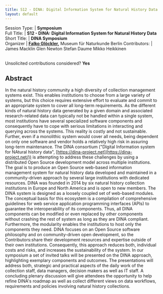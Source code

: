 ```yaml
---
title: S12 - DINA: Digital Information System for Natural History Data
layout: default
---
```


Session Type: | **Symposium**  
Full Title:   | **S12 - DINA: Digital Information System for Natural History Data**  
Short Title:  | **DINA Symposium**  
Organizer     | **[Falko Glöckler](mailto:falko.gloeckler@mfn-berlin.de),** Museum für Naturkunde Berlin 
Contributors: | James Macklin Glen Newton Stefan Daume Mikko Heikkinen


<p><br />Unsolicited contributions considered? <strong>Yes</strong></p>

<!--
**How many 80-minute sessions are you requesting?** 1
**Technical Requirements:** 
internet connection, projector
-->

## Abstract  

In the natural history community a high diversity of collection management systems exist. This enables institutions to choose from a large variety of systems, but this choice requires extensive effort to evaluate and commit to an appropriate system to cover all long-term requirements. As the different kinds of natural history data generated by a given domain and associated research-related data can typically not be handled within a single system, most institutions have several specialized software components and consequently have to cope with serious limitations in interacting and querying across the systems. This reality is costly and not sustainable. Further, even if a monolithic system would cover all needs, being dependent on only one software and vendor holds a relatively high risk in assuring long-term maintenance. The DINA consortium ("DIgital Information system for NAtural history data", [https://dina-project.net](https://dina-project.net/)) is attempting to address these challenges by using a distributed Open Source development model across multiple institutions. The goal is to produce an Open Source web-based information management system for natural history data developed and maintained in a community-driven approach by several large institutions with dedicated resources. DINA was founded in 2014 by six natural history collection institutions in Europe and North America and is open to new members. The DINA system is designed as a loosely coupled set of web-based modules. The conceptual basis for this ecosystem is a compilation of comprehensive guidelines for web service application programming interfaces (APIs) to guarantee the interoperability of its components. Thus, all DINA components can be modified or even replaced by other components without crashing the rest of system as long as they are DINA compliant. Furthermore, the modularity enables the institutions to host only the components they need. DINA focuses on an Open Source software philosophy and on community-driven open development, so the Contributors:share their development resources and expertise outside of their own institutions. Consequently, this approach reduces both, individual costs and risks, and increases the sustainability of the system. In our symposium a set of invited talks will be presented on the DINA approach, highlighting exemplary components and outcomes. The presentations will address both, strategic and practical aspects of the daily work of the collection staff, data managers, decision makers as well as IT staff. A concluding plenary discussion will give attendees the opportunity to help refine DINA's roadmap as well as collect different views on data workflows, requirements and policies involving natural history collections.

